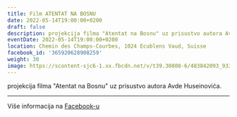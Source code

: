 ```yaml
---
title: Film ATENTAT NA BOSNU
date: 2022-05-14T19:00:00+0200
draft: false
description: projekcija filma "Atentat na Bosnu" uz prisustvo autora Avde Huseinovića.
eventDate: 2022-05-14T19:00:00+0200
location: Chemin des Champs-Courbes, 1024 Ecublens Vaud, Suisse
facebook_id: '365920628908259'
weight: 30
image: https://scontent-sjc6-1.xx.fbcdn.net/v/t39.30808-6/483842093_9330013443761058_8599832410174975788_n.jpg?_nc_cat=104&ccb=1-7&_nc_sid=9e60e4&_nc_ohc=m3tIXCN1avQQ7kNvwGFtIyp&_nc_oc=AdnPyUk89MJR8c-DjTalfnM68YqSk7CPNCPVHtpil2babfU0n9m8323e_iOd6-fZg9o&_nc_zt=23&_nc_ht=scontent-sjc6-1.xx&edm=ABTKTjYEAAAA&_nc_gid=jZ7EsjxWWR11W5fbeN_iIA&_nc_tpa=Q5bMBQFCSFdTomNQUF5rvij4hJCQMq8OMue-1lhk0lEpTDsZJM2C9nNoWcD8w8gPfN9XCDWKoHTwNQ_bWg&oh=00_AfdpOwSHShaPB6ie66dUdQ29w76smFUl6pk28bGzDTKpew&oe=6904A753
---
```


projekcija filma "Atentat na Bosnu" uz prisustvo autora Avde Huseinovića.

---

Više informacija na [Facebook-u](https://facebook.com/events/365920628908259)